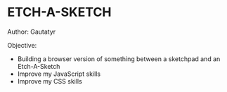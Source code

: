 # ETCH-A-SKETCH

Author: Gautatyr

Objective: 
- Building a browser version of something between a sketchpad and an Etch-A-Sketch
- Improve my JavaScript skills
- Improve my CSS skills

